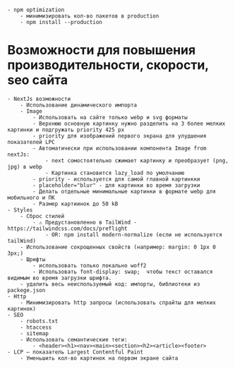 # 
	- npm optimization
		- минимизировать кол-во пакетов в production
		- npm install --production
		
# Возможности для повышения производительности, скорости, seo сайта
	- NextJs возможности
		- Использование динамического импорта
		- Image
			- Использовать на сайте только webp и svg форматы
			- Верхнюю основную картинку нужно разделить на 3 более мелких картинки и подгружать priority 425 px
			- priority для изображений первого экрана для улудшения показателей LPC
			- Автоматически при использовании компонента Image from nextJs:
				- next сомостоятельно сжимает картинку и преобразует (png, jpg) в webp
				- Картинка становится lazy_load по умолчанию
			- priority - используется для самой главной картинкки
			- placeholder="blur" - для картинки во время загрузки
			- Делать отдельные минимальные картинки в формате webp для мобильного и ПК 
			- Размер картиинок до 50 kB
	- Styles
		- Сброс стилей
			- ⚠️ Предустановленно в TailWind - https://tailwindcss.com/docs/preflight
				- OR: npm install modern-normalize (если не используется tailWind)
		- Использование сокрощенных свойств (например: margin: 0 1px 0 3px;)
		- Шрифты
			- использовать только локально woff2
			- Использовать font-display: swap;  чтобы текст оставался видимым во время загрузки шрифта.
		- удалить весь неиспользуемый код: импорты, библиотеки из packege.json
	- Http
		- Минимизировать http запросы (использовать спрайты для мелких картинок)
	- SEO
		- robots.txt
		- htaccess
		- sitemap
		- Использовать семантические теги:
			- <header><h1><nav><main><section><h2><article><footer>
	- LCP — показатель Largest Contentful Paint
		- Уменьшить кол-во картинок на первом экране сайта
